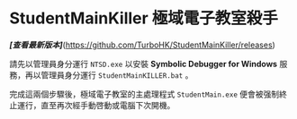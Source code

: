 # StudentMainKiller  極域電子教室殺手
**_[查看最新版本]_**(https://github.com/TurboHK/StudentMainKiller/releases)


請先以管理員身分運行 `NTSD.exe` 以安裝 **Symbolic Debugger for Windows** 服務，再以管理員身分運行 `StudentMainKILLER.bat` 。

完成這兩個步驟後，極域電子教室的主處理程式 `StudentMain.exe` 便會被强制終止運行，直至再次經手動啓動或電腦下次開機。
